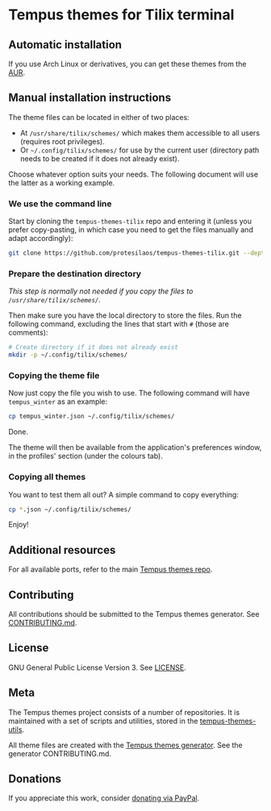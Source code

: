 # Tempus themes for Tilix terminal

## Automatic installation

If you use Arch Linux or derivatives, you can get these themes from the [AUR](https://aur.archlinux.org/packages/tempus-themes-tilix/).

## Manual installation instructions

The theme files can be located in either of two places:

- At `/usr/share/tilix/schemes/` which makes them accessible to all users (requires root privileges).
- Or `~/.config/tilix/schemes/` for use by the current user (directory path needs to be created if it does not already exist).

Choose whatever option suits your needs. The following document will use the latter as a working example.

### We use the command line

Start by cloning the `tempus-themes-tilix` repo and entering it (unless you prefer copy-pasting, in which case you need to get the files manually and adapt accordingly):

```sh
git clone https://github.com/protesilaos/tempus-themes-tilix.git --depth 1 && cd tempus-themes-tilix
```

### Prepare the destination directory

*This step is normally not needed if you copy the files to `/usr/share/tilix/schemes/`.*

Then make sure you have the local directory to store the files. Run the following command, excluding the lines that start with `#` (those are comments):

```sh
# Create directory if it does not already exist
mkdir -p ~/.config/tilix/schemes/
```

### Copying the theme file

Now just copy the file you wish to use. The following command will have `tempus_winter` as an example:

```sh
cp tempus_winter.json ~/.config/tilix/schemes/
```

Done.

The theme will then be available from the application's preferences window, in the profiles' section (under the colours tab).

### Copying all themes

You want to test them all out? A simple command to copy everything:

```sh
cp *.json ~/.config/tilix/schemes/
```

Enjoy!

## Additional resources

For all available ports, refer to the main [Tempus themes repo](https://github.com/protesilaos/tempus-themes).

## Contributing

All contributions should be submitted to the Tempus themes generator. See [CONTRIBUTING.md](https://github.com/protesilaos/tempus-themes-generator/blob/master/CONTRIBUTING.md).

## License

GNU General Public License Version 3. See [LICENSE](https://github.com/protesilaos/tempus-themes-tilix/blob/master/LICENSE).

## Meta

The Tempus themes project consists of a number of repositories. It is maintained with a set of scripts and utilities, stored in the [tempus-themes-utils](https://github.com/protesilaos/tempus-themes-utils).

All theme files are created with the [Tempus themes generator](https://github.com/protesilaos/tempus-themes-generator). See the generator CONTRIBUTING.md.

## Donations

If you appreciate this work, consider [donating via PayPal](https://www.paypal.me/protesilaos).
